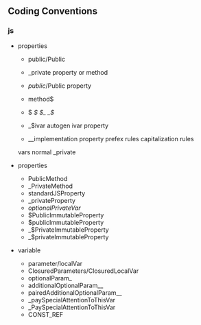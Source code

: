 ## Coding Conventions
### js
* properties
  * public/Public
  * _private property or method
  * $public/$Public property
  * method$
  * $  _$  $_  _$_

  * _$ivar  autogen ivar property
  * __implementation property
    prefex rules capitalization rules

  vars
    normal
    _private



* properties
    * PublicMethod
    * _PrivateMethod
    * standardJSProperty
    * _privateProperty
    * _optionalPrivateVar_
    * $PublicImmutableProperty
    * $publicImmutableProperty
    * _$PrivateImmutableProperty
    * _$privateImmutableProperty

* variable
	* parameter/localVar
	* ClosuredParameters/ClosuredLocalVar
    * optionalParam_
    * additionalOptionalParam__
    * pairedAdditionalOptionalParam__
	* _paySpecialAttentionToThisVar
	* _PaySpecialAttentionToThisVar
	* CONST_REF
